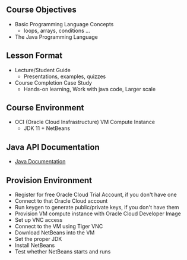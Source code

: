 ## Course Objectives

- Basic Programming Language Concepts
    - loops, arrays, conditions ...
- The Java Programming Language

## Lesson Format

- Lecture/Student Guide
    - Presentations, examples, quizzes
- Course Completion Case Study
    - Hands-on learning, Work with java code, Larger scale

## Course Environment

- OCI (Oracle Cloud Insfrastructure) VM Compute Instance
    - JDK 11 + NetBeans

## Java API Documentation

- [Java Documentation](https://docs.oracle.com/en/java/javase/11/docs/api/index.html)

## Provision Environment

- Register for free Oracle Cloud Trial Account, if you don't have one
- Connect to that Oracle Cloud account
- Run keygen to generate public/private keys, if you don't have them
- Provision VM compute instance with Oracle Cloud Developer Image
- Set up VNC access
- Connect to the VM using Tiger VNC
- Download NetBeans into the VM
- Set the proper JDK
- Install NetBeans
- Test whether NetBeans starts and runs